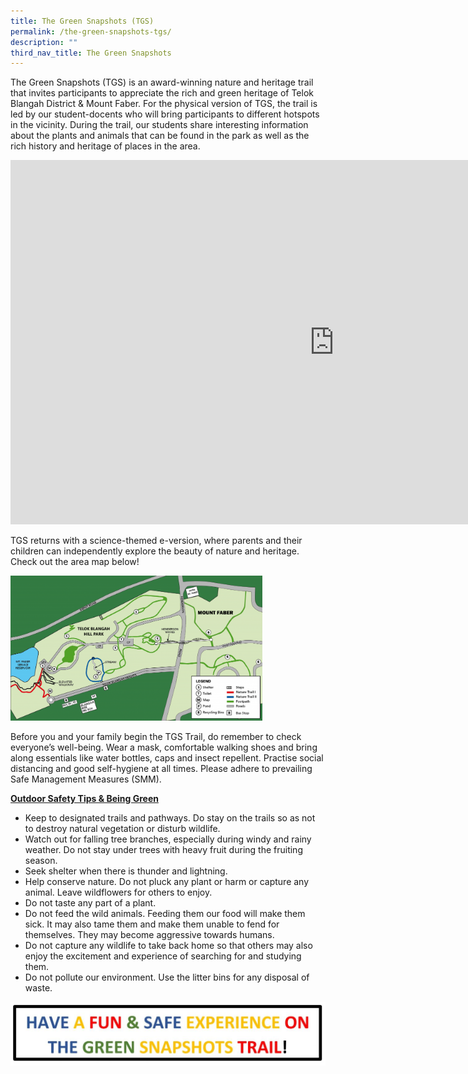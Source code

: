 ```yaml
---
title: The Green Snapshots (TGS)
permalink: /the-green-snapshots-tgs/
description: ""
third_nav_title: The Green Snapshots
---
```

<p>The Green Snapshots (TGS) is an award-winning nature and heritage trail that invites participants to appreciate the rich and green heritage of Telok Blangah District &amp; Mount Faber. For the physical version of TGS, the trail is led by our student-docents who will bring participants to different hotspots in the vicinity. During the trail, our students share interesting information about the plants and animals that can be found in the park as well as the rich history and heritage of places in the area.</p>
<iframe width="1035" height="583" src="https://www.youtube.com/embed/qCCfMmtjEiY" title="The Green Snapshots: Welcome Video" frameborder="0" allow="accelerometer; autoplay; clipboard-write; encrypted-media; gyroscope; picture-in-picture; web-share" allowfullscreen=""></iframe>
<p>TGS returns with a science-themed e-version, where parents and their children can independently explore the beauty of nature and heritage. Check out the area map below!</p>
<img style="width: 80%;" src="/images/1-Map-for-TGS-Website-v3-1024x589.png">
<p>Before you and your family begin the TGS Trail, do remember to check everyone’s well-being. Wear a mask, comfortable walking shoes and bring along essentials like water bottles, caps and insect repellent. Practise social distancing and good self-hygiene at all times. Please adhere to prevailing Safe Management Measures (SMM).</p>
<p><strong><u>Outdoor Safety Tips &amp; Being Green</u></strong></p>
<ul>
<li>Keep to designated trails and pathways. Do stay on the trails so as not to destroy natural vegetation or disturb wildlife.</li>
<li>Watch out for falling tree branches, especially during windy and rainy weather. Do not stay under trees with heavy fruit during the fruiting season.</li>
<li>Seek shelter when there is thunder and lightning.</li>
<li>Help conserve nature. Do not pluck any plant or harm or capture any animal. Leave wildflowers for others to enjoy.</li>
<li>Do not taste any part of a plant.</li>
<li>Do not feed the wild animals. Feeding them our food will make them sick. It may also tame them and make them unable to fend for themselves. They may become aggressive towards humans.</li>
<li>Do not capture any wildlife to take back home so that others may also enjoy the excitement and experience of searching for and studying them.</li>
<li>Do not pollute our environment. Use the litter bins for any disposal of waste.</li>
</ul>
<img src="/images/1-1-1024x207.jpg">